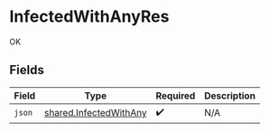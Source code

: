 # InfectedWithAnyRes

OK


## Fields

| Field                                                                   | Type                                                                    | Required                                                                | Description                                                             |
| ----------------------------------------------------------------------- | ----------------------------------------------------------------------- | ----------------------------------------------------------------------- | ----------------------------------------------------------------------- |
| `json`                                                                  | [shared.InfectedWithAny](../../../sdk/models/shared/infectedwithany.md) | :heavy_check_mark:                                                      | N/A                                                                     |